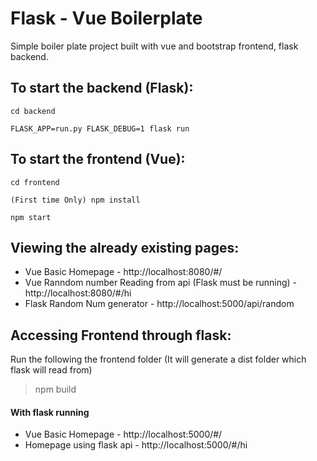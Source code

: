 # Flask - Vue Boilerplate
Simple boiler plate project built with vue and bootstrap frontend, flask backend.

## To start the backend (Flask):
```
cd backend

FLASK_APP=run.py FLASK_DEBUG=1 flask run 

```

## To start the frontend (Vue):
```
cd frontend

(First time Only) npm install
   
npm start
```

## Viewing the already existing pages:
* Vue Basic Homepage - http://localhost:8080/#/
* Vue Ranndom number Reading from api (Flask must be running) - http://localhost:8080/#/hi
* Flask Random Num generator - http://localhost:5000/api/random

## Accessing Frontend through flask:
Run the following the frontend folder (It will generate a dist folder which flask will read from)
> npm build

#### With flask running
* Vue Basic Homepage - http://localhost:5000/#/
* Homepage using flask api - http://localhost:5000/#/hi


